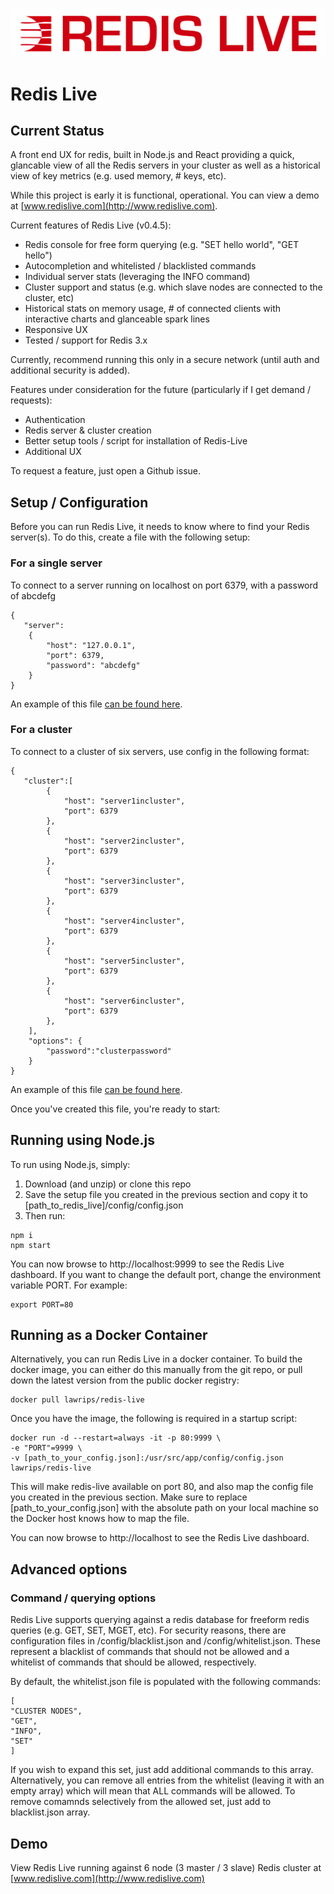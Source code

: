 ![Redis Live](./lib/public/img/logo.png)

# Redis Live

## Current Status
A front end UX for redis, built in Node.js and React providing a quick, glancable view of all the Redis servers in your cluster as well as a historical view of key metrics (e.g. used memory, # keys, etc). 

While this project is early it is functional, operational. You can view a demo at [www.redislive.com](http://www.redislive.com).

Current features of Redis Live (v0.4.5):

* Redis console for free form querying (e.g. "SET hello world", "GET hello")
* Autocompletion and whitelisted / blacklisted commands
* Individual server stats (leveraging the INFO command)  
* Cluster support and status (e.g. which slave nodes are connected to the cluster, etc)
* Historical stats on memory usage, # of connected clients with interactive charts and glanceable spark lines 
* Responsive UX
* Tested / support for Redis 3.x

Currently, recommend running this only in a secure network (until auth and additional security is added).

Features under consideration for the future (particularly if I get demand / requests):

* Authentication 
* Redis server & cluster creation
* Better setup tools / script for installation of Redis-Live
* Additional UX

To request a feature, just open a Github issue.

## Setup / Configuration 

Before you can run Redis Live, it needs to know where to find your Redis server(s). To do this, create a file with the following setup:

### For a single server
To connect to a server running on localhost on port 6379, with a password of abcdefg

```
{
   "server":
    {
        "host": "127.0.0.1",
        "port": 6379,
        "password": "abcdefg"
    }
}
```

An example of this file [can be found here](./config/config_server_sample.json).

### For a cluster
To connect to a cluster of six servers, use config in the following format:
```
{
   "cluster":[
        {
            "host": "server1incluster",
            "port": 6379
        },
        {
            "host": "server2incluster",
            "port": 6379
        },
        {
            "host": "server3incluster",
            "port": 6379
        },
        {
            "host": "server4incluster",
            "port": 6379
        },
        {
            "host": "server5incluster",
            "port": 6379
        },
        {
            "host": "server6incluster",
            "port": 6379
        },
    ],
    "options": {
        "password":"clusterpassword"
    }
}
```

An example of this file [can be found here](./config/config_cluster_sample.json).


Once you've created this file, you're ready to start:


## Running using Node.js
To run using Node.js, simply:

1. Download (and unzip) or clone this repo
2. Save the setup file you created in the previous section and copy it to [path_to_redis_live]/config/config.json
3. Then run:

```
npm i
npm start
```

You can now browse to http://localhost:9999 to see the Redis Live dashboard. If you want to change the default port, change the environment variable PORT. For example:

```
export PORT=80
```

## Running as a Docker Container
Alternatively, you can run Redis Live in a docker container. To build the docker image, you can either do this manually from the git repo, or pull down the latest version from the public docker registry:

```
docker pull lawrips/redis-live
```

Once you have the image, the following is required in a startup script: 

```
docker run -d --restart=always -it -p 80:9999 \
-e "PORT"=9999 \
-v [path_to_your_config.json]:/usr/src/app/config/config.json lawrips/redis-live
```

This will make redis-live available on port 80, and also map the config file you created in the previous section. Make sure to replace [path_to_your_config.json] with the absolute path on your local machine so the Docker host knows how to map the file. 

You can now browse to http://localhost to see the Redis Live dashboard. 

## Advanced options

### Command / querying options
Redis Live supports querying against a redis database for freeform redis queries (e.g. GET, SET, MGET, etc). For security reasons, there are configuration files in /config/blacklist.json and /config/whitelist.json. These represent a blacklist of commands that should not be allowed and a whitelist of commands that should be allowed, respectively. 

By default, the whitelist.json file is populated with the following commands:

```
[
"CLUSTER NODES",
"GET",
"INFO",
"SET"
]
```

If you wish to expand this set, just add additional commands to this array. Alternatively, you can remove all entries from the whitelist (leaving it with an empty array) which will mean that ALL commands will be allowed. To remove comamnds selectively from the allowed set, just add to blacklist.json array. 

## Demo
View Redis Live running against 6 node (3 master / 3 slave) Redis cluster at [www.redislive.com](http://www.redislive.com)